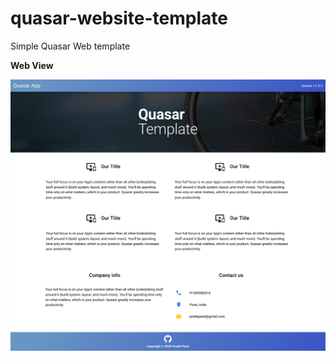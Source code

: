 # quasar-website-template

Simple Quasar Web template
 

**Web View**

![Alt text](src/assets/Normal.png?raw=true "Screenshot")
